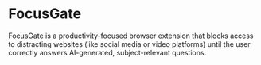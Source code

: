 # FocusGate
FocusGate is a productivity-focused browser extension that blocks access to distracting websites (like social media or video platforms) until the user correctly answers AI-generated, subject-relevant questions. 
